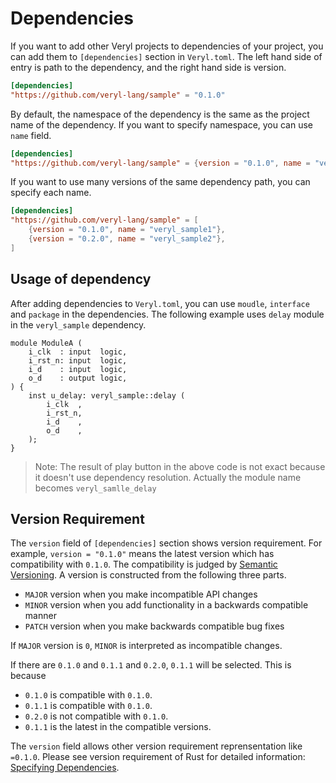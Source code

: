 # Dependencies

If you want to add other Veryl projects to dependencies of your project, you can add them to `[dependencies]` section in `Veryl.toml`.
The left hand side of entry is path to the dependency, and the right hand side is version.

```toml
[dependencies]
"https://github.com/veryl-lang/sample" = "0.1.0"
```

By default, the namespace of the dependency is the same as the project name of the dependency.
If you want to specify namespace, you can use `name` field.

```toml
[dependencies]
"https://github.com/veryl-lang/sample" = {version = "0.1.0", name = "veryl_sample_alt"}
```

If you want to use many versions of the same dependency path, you can specify each name.

```toml
[dependencies]
"https://github.com/veryl-lang/sample" = [
    {version = "0.1.0", name = "veryl_sample1"},
    {version = "0.2.0", name = "veryl_sample2"},
]
```

## Usage of dependency

After adding dependencies to `Veryl.toml`, you can use `moudle`, `interface` and `package` in the dependencies.
The following example uses `delay` module in the `veryl_sample` dependency.

```veryl
module ModuleA (
    i_clk  : input  logic,
    i_rst_n: input  logic,
    i_d    : input  logic,
    o_d    : output logic,
) {
    inst u_delay: veryl_sample::delay (
        i_clk  ,
        i_rst_n,
        i_d    ,
        o_d    ,
    );
}
```

> Note: The result of play button in the above code is not exact because it doesn't use dependency resolution.
> Actually the module name becomes `veryl_samlle_delay`

## Version Requirement

The `version` field of `[dependencies]` section shows version requirement.
For example, `version = "0.1.0"` means the latest version which has compatibility with `0.1.0`.
The compatibility is judged by [Semantic Versioning](https://semver.org/).
A version is constructed from the following three parts.

* `MAJOR` version when you make incompatible API changes
* `MINOR` version when you add functionality in a backwards compatible manner
* `PATCH` version when you make backwards compatible bug fixes

If `MAJOR` version is `0`, `MINOR` is interpreted as incompatible changes.

If there are `0.1.0` and `0.1.1` and `0.2.0`, `0.1.1` will be selected.
This is because

* `0.1.0` is compatible with `0.1.0`.
* `0.1.1` is compatible with `0.1.0`.
* `0.2.0` is not compatible with `0.1.0`.
* `0.1.1` is the latest in the compatible versions.

The `version` field allows other version requirement reprensentation like `=0.1.0`.
Please see version requirement of Rust for detailed information: [Specifying Dependencies](https://doc.rust-lang.org/cargo/reference/specifying-dependencies.html#specifying-dependencies-from-cratesio).
